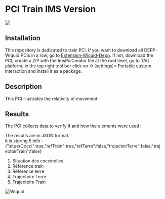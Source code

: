 # PCI Train IMS Version

<img src="https://www.wiquid.fr/projects/depp/PCI-icons/train.svg">

## Installation 
This repository is dedicated to train PCI. If you want to download all DEPP-Wiquid PCIs in a row, go to [Extension-Wiquid-Depp](https://github.com/janfix/Extension-Wiquid-Depp).
If not, download the PCI, create a ZIP with the ImsPciCreator file at the root level, go to TAO platform, in the top right tool bar click on ⚙️ (settings)> Portable custom interaction and install it as a package.

## Description
This PCI illustrates the relativity of movement 

## Results
The PCI collects data to verify if and how the elements were used : 

The results are in JSON format.
<br/> it is storing 5 info :  {"situerCocci":true,"refTrain":true,"refTerre":false,"trajectoirTerre":false,"trajectoirTrain":false}
1. Situation des coccinelles
2. Référence train
3. Référence terre
4. Trajectoire Terre
5. Trajectoire Train


<img src="https://www.wiquid.fr/wp-content/uploads/2021/12/cropped-cropped-WonderP50.png" alt="Wiquid" title="Wiquid">